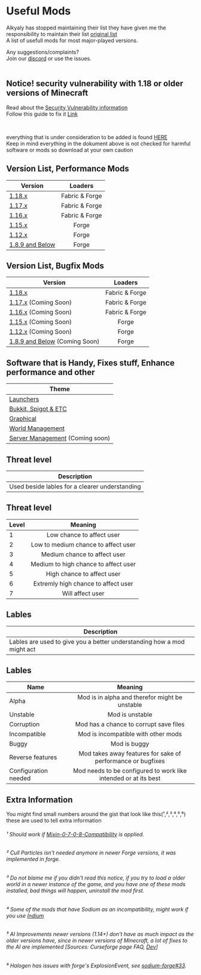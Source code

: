 # Useful Mods
Alkyaly has stopped maintaining their list they have given me the responsibility to maintain their list [original list](https://gist.github.com/alkyaly/02830c560d15256855bc529e1e232e88)<br>
A list of usefull mods for most major-played versions.<br>

Any suggestions/complaints?<br>
Join our [discord](https://discord.gg/8nzHYhVUQS) or use the issues.<br><br>

## Notice! security vulnerability with 1.18 or older versions of Minecraft
 Read about the [Security Vulnerability information](https://www.minecraft.net/en-us/article/important-message--security-vulnerability-java-edition) <br>
Follow this guide to fix it [Link](https://www.creeperhost.net/wiki/books/minecraft-java-edition/page/mitigating-cve-2021-44228-in-minecraft)

 &nbsp;

everything that is under consideration to be added is found [HERE](https://docs.google.com/document/d/127YtDboB7mQIH3SK8jd4d3_I7ur0LPHT46l9I1zRrwA/edit?usp=sharing)<br>
Keep in mind everything in the dokument above is not checked for harmful software or mods so download at your own caution

## Version List, Performance Mods

| Version | Loaders |
| --- | :---: |
| [1.18.x](https://github.com/NordicGamerFE/usefulmods/blob/main/Performance118.md) | Fabric & Forge |
| [1.17.x](https://github.com/NordicGamerFE/usefulmods/blob/main/Performance117.md) | Fabric & Forge |
| [1.16.x](https://github.com/NordicGamerFE/usefulmods/blob/main/Performance116.md) | Fabric & Forge |
| [1.15.x](https://github.com/NordicGamerFE/usefulmods/blob/main/Performance115.md) | Forge |
| [1.12.x](https://github.com/NordicGamerFE/usefulmods/blob/main/Performance112.md) | Forge |
| [1.8.9 and Below](https://github.com/NordicGamerFE/usefulmods/blob/main/PerformanceOld.md) | Forge |

## Version List, Bugfix Mods

| Version | Loaders |
| --- | :---: |
| [1.18.x](https://github.com/NordicGamerFE/usefulmods/blob/main/BugFixes118.md) | Fabric & Forge |
| [1.17.x](https://github.com/NordicGamerFE/usefulmods/blob/main/BugFixes117.md) (Coming Soon) | Fabric & Forge |
| [1.16.x](https://github.com/NordicGamerFE/usefulmods/blob/main/BugFixes116.md) (Coming Soon) | Fabric & Forge |
| [1.15.x](https://github.com/NordicGamerFE/usefulmods/blob/main/BugFixes115.md) (Coming Soon) | Forge |
| [1.12.x](https://github.com/NordicGamerFE/usefulmods/blob/main/BugFixes112.md) (Coming Soon) | Forge |
| [1.8.9 and Below](https://github.com/NordicGamerFE/usefulmods/blob/main/BugFixesOld.md) (Coming Soon) | Forge |

## Software that is Handy, Fixes stuff, Enhance performance and other

| Theme |
| --- |
| [Launchers](https://github.com/NordicGamerFE/usefulmods/blob/main/SoftwareLaunchers.md) |
| [Bukkit, Spigot & ETC](https://github.com/NordicGamerFE/usefulmods/blob/main/SoftwareBukkitSpigotETC.md) |
| [Graphical](https://github.com/NordicGamerFE/usefulmods/blob/main/SoftwareGraphical.md) |
| [World Management](https://github.com/NordicGamerFE/usefulmods/blob/main/SoftwareWorldManagement.md) |
| [Server Management](https://github.com/NordicGamerFE/usefulmods/blob/main/SoftwareServerManagement.md) (Coming soon) |

## Threat level

| Description |
| --- |
| Used beside lables for a clearer understanding |

## Threat level

| Level | Meaning |
| --- | :---: |
| 1 | Low chance to affect user |
| 2 | Low to medium chance to affect user |
| 3 | Medium chance to affect user |
| 4 | Medium to high chance to affect user |
| 5 | High chance to affect user |
| 6 | Extremly high chance to affect user |
| 7 | Will affect user |

## Lables

| Description |
| --- |
| Lables are used to give you a better understanding how a mod might act |

## Lables

| Name | Meaning |
| --- | :---: |
| Alpha | Mod is in alpha and therefor might be unstable |
| Unstable | Mod is unstable |
| Corruption | Mod has a chance to corrupt save files |
| Incompatible | Mod is incompatible with other mods |
| Buggy | Mod is buggy |
| Reverse features | Mod takes away features for sake of performance or bugfixes |
| Configuration needed | Mod needs to be configured to work like intended or at its best |

## Extra Information
You might find small numbers around the gist that look like this(¹,²,³,⁴,⁵,⁶) these are used to tell extra information
&nbsp;

###### ¹ Should work if [Mixin-0-7-0-8-Compatibility](https://www.curseforge.com/minecraft/mc-mods/mixin-0-7-0-8-compatibility) is applied. 
###### ² Cull Particles isn't needed anymore in newer Forge versions, it was implemented in forge.
###### ³ Do not blame me if you didn't read this notice, *if you try to load a older world in a newer instance of the game, and you have one of these mods installed, bad things will happen*, uninstall the mod first.
###### ⁴ Some of the mods that have Sodium as an incompatibility, might work if you use [Indium](https://modrinth.com/mod/indium)
###### ⁵ AI Improvements newer versions (1.14+) don't have as much impact as the older versions have, since in newer versions of Minecraft, a lot of fixes to the AI are implemented [Sources: Curseforge page FAQ, [Dev](https://media.discordapp.net/attachments/254806806516203520/831525756143534150/unknown.png)]
###### ⁶ Halogen has issues with forge's ExplosionEvent, see [sodium-forge#33](https://github.com/spoorn/sodium-forge/issues/33).
